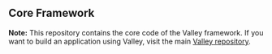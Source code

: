 ## Core Framework

**Note:** This repository contains the core code of the Valley framework. If you want to build an application using Valley, visit the main [Valley repository](https://github.com/valley-framework/valley).
